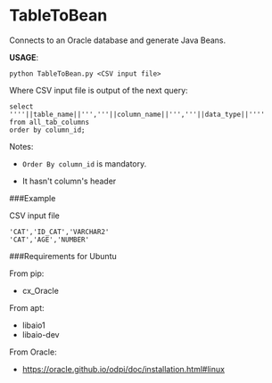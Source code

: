 # TableToBean
Connects to an Oracle database and generate Java Beans.

**USAGE**:

```
python TableToBean.py <CSV input file>
```

Where CSV input file is output of the next query:

```
select ''''||table_name||''','''||column_name||''','''||data_type||''''
from all_tab_columns
order by column_id;
```

Notes:

  - ```Order By column_id``` is mandatory.

  - It hasn't column's header

###Example

CSV input file
```
'CAT','ID_CAT','VARCHAR2'
'CAT','AGE','NUMBER'
```

###Requirements for Ubuntu

From pip:
  
  - cx_Oracle

From apt:
  
  - libaio1
  - libaio-dev
  
From Oracle:
  
  - https://oracle.github.io/odpi/doc/installation.html#linux
